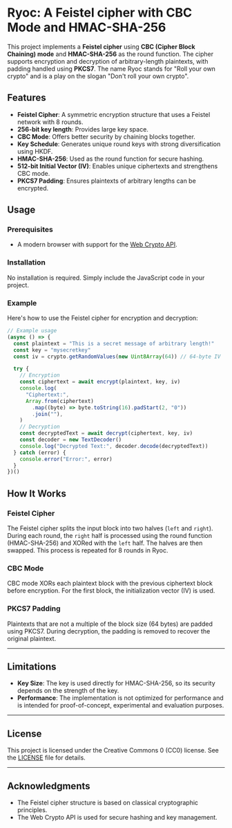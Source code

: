 # Ryoc: A Feistel cipher with CBC Mode and HMAC-SHA-256

This project implements a **Feistel cipher** using **CBC (Cipher Block Chaining) mode** and **HMAC-SHA-256** as the round function. The cipher supports encryption and decryption of arbitrary-length plaintexts, with padding handled using **PKCS7**.
The name Ryoc stands for "Roll your own crypto" and is a play on the slogan "Don't roll your own crypto".

## Features
- **Feistel Cipher**: A symmetric encryption structure that uses a Feistel network with 8 rounds.
- **256-bit key length**: Provides large key space.
- **CBC Mode**: Offers better security by chaining blocks together.
- **Key Schedule**: Generates unique round keys with strong diversification using HKDF.
- **HMAC-SHA-256**: Used as the round function for secure hashing.
- **512-bit Initial Vector (IV)**: Enables unique ciphertexts and strengthens CBC mode.
- **PKCS7 Padding**: Ensures plaintexts of arbitrary lengths can be encrypted.

## Usage

### Prerequisites
- A modern browser with support for the [Web Crypto API](https://developer.mozilla.org/en-US/docs/Web/API/Web_Crypto_API).

### Installation
No installation is required. Simply include the JavaScript code in your project.

### Example
Here's how to use the Feistel cipher for encryption and decryption:

```javascript
// Example usage
(async () => {
  const plaintext = "This is a secret message of arbitrary length!"
  const key = "mysecretkey"
  const iv = crypto.getRandomValues(new Uint8Array(64)) // 64-byte IV

  try {
    // Encryption
    const ciphertext = await encrypt(plaintext, key, iv)
    console.log(
      "Ciphertext:",
      Array.from(ciphertext)
        .map((byte) => byte.toString(16).padStart(2, "0"))
        .join(""),
    )
    // Decryption
    const decryptedText = await decrypt(ciphertext, key, iv)
    const decoder = new TextDecoder()
    console.log("Decrypted Text:", decoder.decode(decryptedText))
  } catch (error) {
    console.error("Error:", error)
  }
})()
```

## How It Works

### Feistel Cipher
The Feistel cipher splits the input block into two halves (`left` and `right`). During each round, the `right` half is processed using the round function (HMAC-SHA-256) and XORed with the `left` half. The halves are then swapped. This process is repeated for 8 rounds in Ryoc.

### CBC Mode
CBC mode XORs each plaintext block with the previous ciphertext block before encryption. For the first block, the initialization vector (IV) is used.

### PKCS7 Padding
Plaintexts that are not a multiple of the block size (64 bytes) are padded using PKCS7. During decryption, the padding is removed to recover the original plaintext.

---

## Limitations
- **Key Size**: The key is used directly for HMAC-SHA-256, so its security depends on the strength of the key.
- **Performance**: The implementation is not optimized for performance and is intended for proof-of-concept, experimental and evaluation purposes.

---

## License
This project is licensed under the Creative Commons 0 (CC0) license. See the [LICENSE](LICENSE) file for details.

---

## Acknowledgments
- The Feistel cipher structure is based on classical cryptographic principles.
- The Web Crypto API is used for secure hashing and key management.
